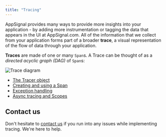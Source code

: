 ```yaml
---
title: "Tracing"
---
```


AppSignal provides many ways to provide more insights into your application - by adding more instrumentation or tagging the data that appears in the UI at AppSignal.com. All of the information that we collect from your application forms part of a broader **trace**, a visual representation of the flow of data through your application.

**Traces** are made of one or many `Span`s. A Trace can be thought of as a _directed acyclic graph (DAG)_ of `Span`s:

![Trace diagram](/assets/images/abstract-trace.png)

* [The Tracer object](tracer.html) 
* [Creating and using a Span](span.html) 
* [Exception handling](exception-handling.html)
* [Async tracing and Scopes](scopes.html)

## Contact us

Don't hesitate to [contact us](mailto:support@appsignal.com) if you run into
any issues while implementing tracing. We're here to help.
